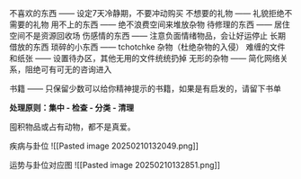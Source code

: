
不喜欢的东西  —— 设定7天冷静期，不要冲动购买
不想要的礼物 —— 礼貌拒绝不需要的礼物
用不上的东西 —— 绝不浪费空间来堆放杂物
待修理的东西 —— 居住空间不是资源回收场
伤感情的东西 —— 注意负面情绪物品，会让好运停止
长期借放的东西 
琐碎的小东西 —— tchotchke 杂物（杜绝杂物的入侵）
难缠的文件和纸张 —— 设置待办区，其他无用的文件统统扔掉
无形的杂物 —— 简化网络关系，阻绝可有可无的咨询进入



书籍 —— 只保留少数可以给你精神提示的书籍，如果是有启发的，请留下书单




**处理原则：集中 - 检查 - 分类 - 清理**


囤积物品或占有动物，都不是真爱。


疾病与卦位
![[Pasted image 20250210132049.png]]

运势与卦位对应图
![[Pasted image 20250210132851.png]]


























